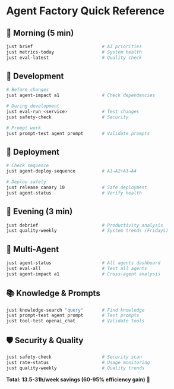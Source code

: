 # Agent Factory Quick Reference

## 🌅 **Morning (5 min)**
```bash
just brief                          # AI priorities
just metrics-today                  # System health
just eval-latest                    # Quality check
```

## 🔧 **Development**
```bash
# Before changes
just agent-impact a1                # Check dependencies

# During development  
just eval-run <service>             # Test changes
just safety-check                   # Security

# Prompt work
just prompt-test agent prompt       # Validate prompts
```

## 🚀 **Deployment**
```bash
# Check sequence
just agent-deploy-sequence          # A1→A2+A3→A4

# Deploy safely
just release canary 10              # Safe deployment
just agent-status                   # Verify health
```

## 🌙 **Evening (3 min)**
```bash
just debrief                        # Productivity analysis
just quality-weekly                 # System trends (Fridays)
```

## 🤖 **Multi-Agent**
```bash
just agent-status                   # All agents dashboard
just eval-all                       # Test all agents
just agent-impact a1                # Cross-agent analysis
```

## 📚 **Knowledge & Prompts**
```bash
just knowledge-search "query"       # Find knowledge
just prompt-test agent prompt       # Test prompts
just tool-test openai_chat          # Validate tools
```

## 🛡️ **Security & Quality**
```bash
just safety-check                   # Security scan
just rate-status                    # Usage monitoring
just quality-weekly                 # Quality trends
```

**Total: 13.5-31h/week savings (60-95% efficiency gain)** 🎯
